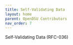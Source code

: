 ```yaml
---
title: Self-Validating Data 
layout: home
parent: OpenDSU Contributors
nav_order: 7
---
```


Self-Validating Data (RFC-036)